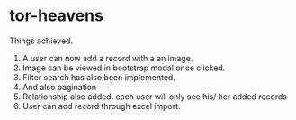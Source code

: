 # tor-heavens
Things achieved.
1. A user can now add a record with a an image.
2. Image can be viewed in bootstrap modal once clicked.
3. Filter search has also been implemented.
4. And also pagination
5. Relationship  also added. each user will only see his/ her added records
6. User can add record through excel import.
